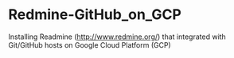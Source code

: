 # Redmine-GitHub_on_GCP
Installing Readmine (http://www.redmine.org/) that integrated with Git/GitHub  hosts on Google Cloud Platform (GCP)
